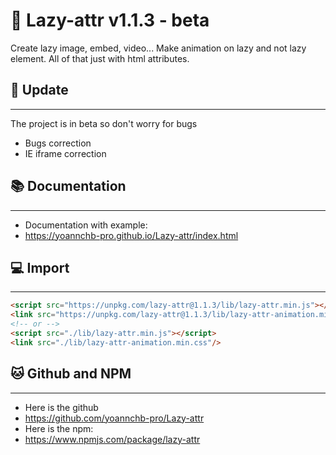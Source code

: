 # 📖 Lazy-attr v1.1.3 - beta
Create lazy image, embed, video... Make animation on lazy and not lazy element. All of that just with html attributes.
## 🎉 Update
--------
The project is in beta so don't worry for bugs
- Bugs correction
- IE iframe correction
## 📚 Documentation
--------
- Documentation with example:
- https://yoannchb-pro.github.io/Lazy-attr/index.html
## 💻 Import
--------
```html
<script src="https://unpkg.com/lazy-attr@1.1.3/lib/lazy-attr.min.js"></script>
<link src="https://unpkg.com/lazy-attr@1.1.3/lib/lazy-attr-animation.min.css"/>
<!-- or -->
<script src="./lib/lazy-attr.min.js"></script>
<link src="./lib/lazy-attr-animation.min.css"/>
```
## 🐱 Github and NPM
--------
- Here is the github
- https://github.com/yoannchb-pro/Lazy-attr
- Here is the npm:
- https://www.npmjs.com/package/lazy-attr